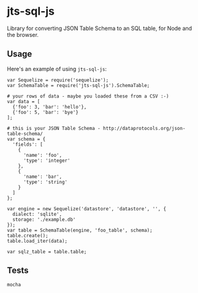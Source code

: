 # jts-sql-js
Library for converting JSON Table Schema to an SQL table, for Node and the browser.

## Usage

Here's an example of using ``jts-sql-js``:

```
var Sequelize = require('sequelize');
var SchemaTable = require('jts-sql-js').SchemaTable;

# your rows of data - maybe you loaded these from a CSV :-)
var data = [
  {'foo': 3, 'bar': 'hello'},
  {'foo': 5, 'bar': 'bye'}
];

# this is your JSON Table Schema - http://dataprotocols.org/json-table-schema/
var schema = {
  'fields': [
    {
      'name': 'foo',
      'type': 'integer'
    },
    {
      'name': 'bar',
      'type': 'string'
    }
  ]
};

var engine = new Sequelize('datastore', 'datastore', '', {
  dialect: 'sqlite',
  storage: './example.db'
});
var table = SchemaTable(engine, 'foo_table', schema);
table.create();
table.load_iter(data);

var sqlz_table = table.table;
```

## Tests

`mocha`
